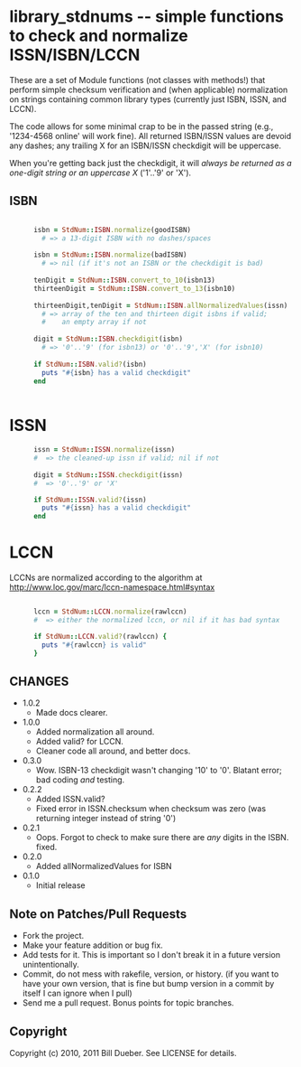 # library_stdnums -- simple functions to check and normalize ISSN/ISBN/LCCN

These are a set of Module functions (not classes with methods!) that perform simple checksum verification and (when applicable) normalization on strings containing common library types (currently just ISBN, ISSN, and LCCN).

The code allows for some minimal crap to be in the passed string (e.g., '1234-4568 online' will work fine). All returned ISBN/ISSN values are devoid any dashes; any trailing X for an ISBN/ISSN checkdigit will be uppercase.

When you're getting back just the checkdigit, it will *always be returned as a one-digit string or an uppercase X* ('1'..'9' or 'X'). 


## ISBN

````ruby

      isbn = StdNum::ISBN.normalize(goodISBN)
        # => a 13-digit ISBN with no dashes/spaces
    
      isbn = StdNum::ISBN.normalize(badISBN)
        # => nil (if it's not an ISBN or the checkdigit is bad)
  
      tenDigit = StdNum::ISBN.convert_to_10(isbn13)
      thirteenDigit = StdNum::ISBN.convert_to_13(isbn10)
  
      thirteenDigit,tenDigit = StdNum::ISBN.allNormalizedValues(issn)
        # => array of the ten and thirteen digit isbns if valid; 
        #    an empty array if not
  
      digit = StdNum::ISBN.checkdigit(isbn)
        # => '0'..'9' (for isbn13) or '0'..'9','X' (for isbn10)
  
      if StdNum::ISBN.valid?(isbn)
        puts "#{isbn} has a valid checkdigit"
      end
  
````

# ISSN

````ruby
      issn = StdNum::ISSN.normalize(issn)
      #  => the cleaned-up issn if valid; nil if not
  
      digit = StdNum::ISSN.checkdigit(issn)
      #  => '0'..'9' or 'X'

      if StdNum::ISSN.valid?(issn)
        puts "#{issn} has a valid checkdigit"
      end
````
  
# LCCN

LCCNs are normalized according to the algorithm at http://www.loc.gov/marc/lccn-namespace.html#syntax

````ruby

      lccn = StdNum::LCCN.normalize(rawlccn)
      #  => either the normalized lccn, or nil if it has bad syntax

      if StdNum::LCCN.valid?(rawlccn) {
        puts "#{rawlccn} is valid"
      }

````

## CHANGES
* 1.0.2
  * Made docs clearer.
* 1.0.0
  * Added normalization all around. 
  * Added valid? for LCCN. 
  * Cleaner code all around, and better docs.
* 0.3.0
  * Wow. ISBN-13 checkdigit wasn't changing '10' to '0'. Blatant error; bad coding *and* testing.
* 0.2.2
  * Added ISSN.valid?
  * Fixed error in ISSN.checksum when checksum was zero (was returning integer instead of string '0')
* 0.2.1
  * Oops. Forgot to check to make sure there are *any* digits in the ISBN. fixed.
* 0.2.0
  * Added allNormalizedValues for ISBN
* 0.1.0 
  * Initial release

## Note on Patches/Pull Requests
 
* Fork the project.
* Make your feature addition or bug fix.
* Add tests for it. This is important so I don't break it in a
  future version unintentionally.
* Commit, do not mess with rakefile, version, or history.
  (if you want to have your own version, that is fine but bump version in a commit by itself I can ignore when I pull)
* Send me a pull request. Bonus points for topic branches.

## Copyright

Copyright (c) 2010, 2011 Bill Dueber. See LICENSE for details.
